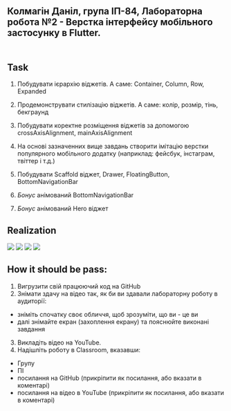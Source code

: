## Колмагін Даніл, група ІП-84, Лабораторна робота №2 - Верстка інтерфейсу мобільного застосунку в Flutter.<br/><br/>

## Task

1) Побудувати ієрархію віджетів. А саме: Container, Column, Row, Expanded
2) Продемонструвати стилізацію віджетів. А саме: колір, розмір, тінь, бекграунд
3) Побудувати коректне розміщення віджетів за допомогою crossAxisAlignment, mainAxisAlignment
4) На основі зазначенних вище завдань створити імітацію верстки популярного мобільного додатку (наприклад: фейсбук, інстаграм, твіттер і т.д.)

5) Побудувати Scaffold віджет, Drawer, FloatingButton, BottomNavigationBar
6) *Бонус* анімований BottomNavigationBar
7) *Бонус* анімований Hero віджет

## Realization
<p float="left">
  <img src="https://user-images.githubusercontent.com/43148295/110990401-f2a44500-837b-11eb-9321-c6f09f433a46.png"/>
  <img src="https://user-images.githubusercontent.com/43148295/110990790-7ceca900-837c-11eb-8788-3bae95c3bfc2.png"/>
  <img src="https://user-images.githubusercontent.com/43148295/110991427-48c5b800-837d-11eb-9220-57a0798bd4c6.png"/>
  <img src="https://user-images.githubusercontent.com/43148295/110989823-1ca93780-837b-11eb-9bc9-3f84ef5103de.png"/>
</p>

## How it should be pass:

1. Вигрузити свій працюючий код на GitHub
2. Знімати здачу на відео так, як би ви здавали лабораторну роботу в аудиторії:
- зніміть спочатку своє обличчя, щоб зрозуміти, що ви - це ви
- далі знімайте екран (захоплення екрану) та пояснюйте виконані завдання
3. Викладіть відео на YouTube.
4. Надішліть роботу в Classroom, вказавши:
- Групу
- ПІ
- посилання на  GitHub (прикріпити як посилання, або вказати в коментарі)
- посилання на відео в YouTube (прикріпити як посилання, або вказати в коментарі)
